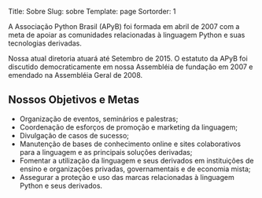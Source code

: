 Title: Sobre
Slug: sobre
Template: page
Sortorder: 1

A Associação Python Brasil (APyB) foi formada em abril de 2007 com a meta de apoiar as comunidades relacionadas à linguagem Python e suas tecnologias derivadas.

Nossa atual diretoria atuará até Setembro de 2015. O estatuto da APyB foi discutido democraticamente em nossa Assembléia de fundação em 2007 e emendado na Assembléia Geral de 2008.

## Nossos Objetivos e Metas

- Organização de eventos, seminários e palestras;
- Coordenação de esforços de promoção e marketing da linguagem;
- Divulgação de casos de sucesso;
- Manutenção de bases de conhecimento online e sites colaborativos para a linguagem e as principais soluções derivadas;
- Fomentar a utilização da linguagem e seus derivados em instituições de ensino e organizações privadas, governamentais e de economia mista;
- Assegurar a proteção e uso das marcas relacionadas à linguagem Python e seus derivados.

